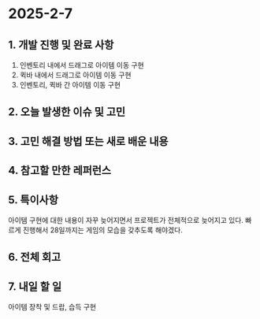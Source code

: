 # 2025-2-7

## 1. 개발 진행 및 완료 사항

1. 인벤토리 내에서 드래그로 아이템 이동 구현
2. 퀵바 내에서 드래그로 아이템 이동 구현
3. 인벤토리, 퀵바 간 아이템 이동 구현

## 2. 오늘 발생한 이슈 및 고민

## 3. 고민 해결 방법 또는 새로 배운 내용

## 4. 참고할 만한 레퍼런스

## 5. 특이사항

아이템 구현에 대한 내용이 자꾸 늦어지면서 프로젝트가 전체적으로 늦어지고 있다. 빠르게 진행해서 28일까지는 게임의 모습을 갖추도록 해야겠다.

## 6. 전체 회고

## 7. 내일 할 일

아이템 장착 및 드랍, 습득 구현